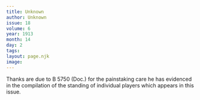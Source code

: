 ```yaml
---
title: Unknown
author: Unknown
issue: 18
volume: 6
year: 1913
month: 14
day: 2
tags:
layout: page.njk
image:
---
```

Thanks are due to B 5750 (Doc.) for the painstaking care he has evidenced in the compilation of the standing of individual players which appears in this issue.
